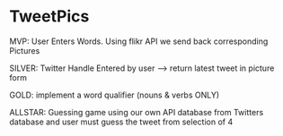 # TweetPics

MVP: User Enters Words. Using flikr API we send back corresponding Pictures

SILVER: Twitter Handle Entered by user --> return latest tweet in picture form

GOLD: implement a word qualifier (nouns & verbs ONLY)

ALLSTAR: Guessing game using our own API database from Twitters database and user must guess the tweet from selection of 4
